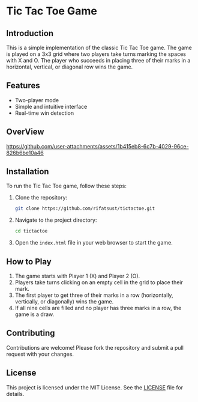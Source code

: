 # Tic Tac Toe Game

## Introduction
This is a simple implementation of the classic Tic Tac Toe game. The game is played on a 3x3 grid where two players take turns marking the spaces with X and O. The player who succeeds in placing three of their marks in a horizontal, vertical, or diagonal row wins the game.

## Features
- Two-player mode
- Simple and intuitive interface
- Real-time win detection

## OverView




https://github.com/user-attachments/assets/1b415eb8-6c7b-4029-96ce-826b6be10a46



## Installation
To run the Tic Tac Toe game, follow these steps:

1. Clone the repository:
    ```bash
    git clone https://github.com/rifatsust/tictactoe.git
    ```
2. Navigate to the project directory:
    ```bash
    cd tictactoe
    ```
3. Open the `index.html` file in your web browser to start the game.

## How to Play
1. The game starts with Player 1 (X) and Player 2 (O).
2. Players take turns clicking on an empty cell in the grid to place their mark.
3. The first player to get three of their marks in a row (horizontally, vertically, or diagonally) wins the game.
4. If all nine cells are filled and no player has three marks in a row, the game is a draw.



## Contributing
Contributions are welcome! Please fork the repository and submit a pull request with your changes.

## License
This project is licensed under the MIT License. See the [LICENSE](LICENSE) file for details.

